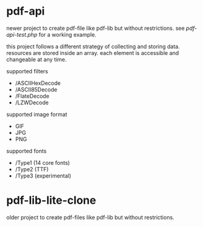 # pdf-api

newer project to create pdf-file like pdf-lib but without restrictions.
see *pdf-api-test.php* for a working example.

this project follows a different strategy of collecting and storing data.
resources are stored inside an array.
each element is accessible and changeable at any time.

supported filters
* /ASCIIHexDecode
* /ASCII85Decode
* /FlateDecode
* /LZWDecode

supported image format
* GIF
* JPG
* PNG

supported fonts
* /Type1 (14 core fonts)
* /Type2 (TTF)
* /Type3 (experimental)

# pdf-lib-lite-clone

older project to create pdf-files like pdf-lib but without restrictions.
